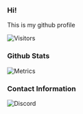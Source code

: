 ### Hi!

This is my github profile


  <img alt="Visitors" src="https://komarev.com/ghpvc/?username=bejverek&style=flat&labelColor=black&logo=github&label=Profile+Views&color=0d8ce0"/>
</p>

### Github Stats

![Metrics](https://metrics.lecoq.io/bejverek?template=classic&isocalendar=1&stars=1&introduction=1&languages=1&isocalendar.duration=half-year&languages.colors=github&languages.threshold=0%25&introduction.title=true&stars.limit=3&config.timezone=America%2FChicago)

### Contact Information

 ![Discord](https://discord.c99.nl/widget/theme-5/852899895719493642.png)
